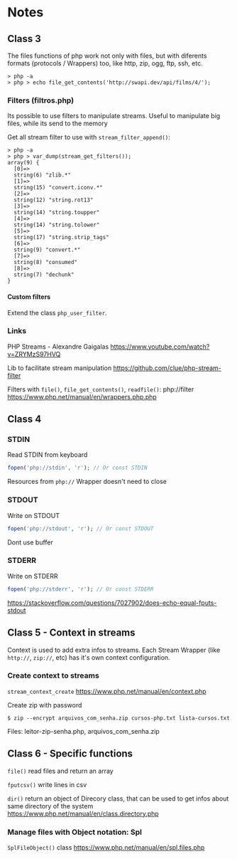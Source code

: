 
# Notes

## Class 3
The files functions of php work not only with files, but with diferents formats (protocols / Wrappers) too, like http, zip, ogg, ftp, ssh, etc.
```
> php -a
> php > echo file_get_contents('http://swapi.dev/api/films/4/');
```

### Filters (filtros.php)
Its possible to use filters to manipulate streams.
Useful to manipulate big files, while its send to the memory

Get all stream filter to use with `stream_filter_append()`:
```
> php -a
> php > var_dump(stream_get_filters());
array(9) {
  [0]=>
  string(6) "zlib.*"
  [1]=>
  string(15) "convert.iconv.*"
  [2]=>
  string(12) "string.rot13"
  [3]=>
  string(14) "string.toupper"
  [4]=>
  string(14) "string.tolower"
  [5]=>
  string(17) "string.strip_tags"
  [6]=>
  string(9) "convert.*"
  [7]=>
  string(8) "consumed"
  [8]=>
  string(7) "dechunk"
}
```

#### Custom filters
Extend the class `php_user_filter`.

### Links
PHP Streams - Alexandre Gaigalas
https://www.youtube.com/watch?v=ZRYMzS97HVQ

Lib to facilitate stream manipulation
https://github.com/clue/php-stream-filter

Filters with `file()`, `file_get_contents()`, `readfile()`:
php://filter
https://www.php.net/manual/en/wrappers.php.php

## Class 4
### STDIN
Read STDIN from keyboard
```php
fopen('php://stdin', 'r'); // Or const STDIN
```
Resources from `php://` Wrapper doesn't need to close

### STDOUT
Write on STDOUT
```php
fopen('php://stdout', 'r'); // Or const STDOUT
```
Dont use buffer

### STDERR
Write on STDERR
```php
fopen('php://stderr', 'r'); // Or const STDERR
```

https://stackoverflow.com/questions/7027902/does-echo-equal-fputs-stdout

## Class 5 - Context in streams

Context is used to add extra infos to streams.
Each Stream Wrapper (like `http://`, `zip://`, etc) has it's own context configuration.

### Create context to streams
`stream_context_create`
https://www.php.net/manual/en/context.php

Create zip with password
```
$ zip --encrypt arquivos_com_senha.zip cursos-php.txt lista-cursos.txt
```

Files: leitor-zip-senha.php, arquivos_com_senha.zip


## Class 6 - Specific functions

`file()` read files and return an array

`fputcsv()` write lines in csv

`dir()` return an object of Direcory class, that can be used to get infos about same directory of the system
https://www.php.net/manual/en/class.directory.php

### Manage files with Object notation: Spl

`SplFileObject()` class
https://www.php.net/manual/en/spl.files.php
